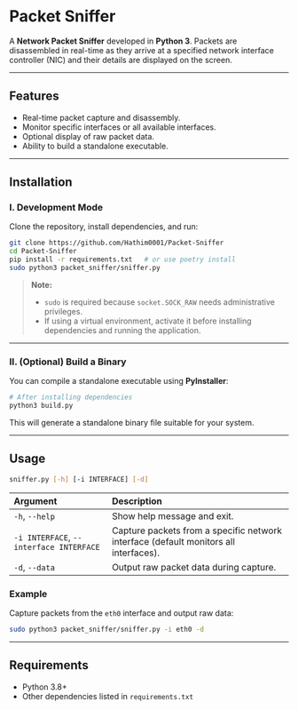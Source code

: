 # Packet Sniffer

A **Network Packet Sniffer** developed in **Python 3**.
Packets are disassembled in real-time as they arrive at a specified network interface controller (NIC) and their details are displayed on the screen.

---

## Features

- Real-time packet capture and disassembly.
- Monitor specific interfaces or all available interfaces.
- Optional display of raw packet data.
- Ability to build a standalone executable.

---

## Installation

### I. Development Mode

Clone the repository, install dependencies, and run:

```bash
git clone https://github.com/Hathim0001/Packet-Sniffer
cd Packet-Sniffer
pip install -r requirements.txt   # or use poetry install
sudo python3 packet_sniffer/sniffer.py
```

> **Note:**
> - `sudo` is required because `socket.SOCK_RAW` needs administrative privileges.
> - If using a virtual environment, activate it before installing dependencies and running the application.

---

### II. (Optional) Build a Binary

You can compile a standalone executable using **PyInstaller**:

```bash
# After installing dependencies
python3 build.py
```

This will generate a standalone binary file suitable for your system.

---

## Usage

```bash
sniffer.py [-h] [-i INTERFACE] [-d]
```

| Argument | Description |
|:---------|:------------|
| `-h`, `--help` | Show help message and exit. |
| `-i INTERFACE`, `--interface INTERFACE` | Capture packets from a specific network interface (default monitors all interfaces). |
| `-d`, `--data` | Output raw packet data during capture. |

### Example

Capture packets from the `eth0` interface and output raw data:

```bash
sudo python3 packet_sniffer/sniffer.py -i eth0 -d
```

---

## Requirements

- Python 3.8+
- Other dependencies listed in `requirements.txt`

